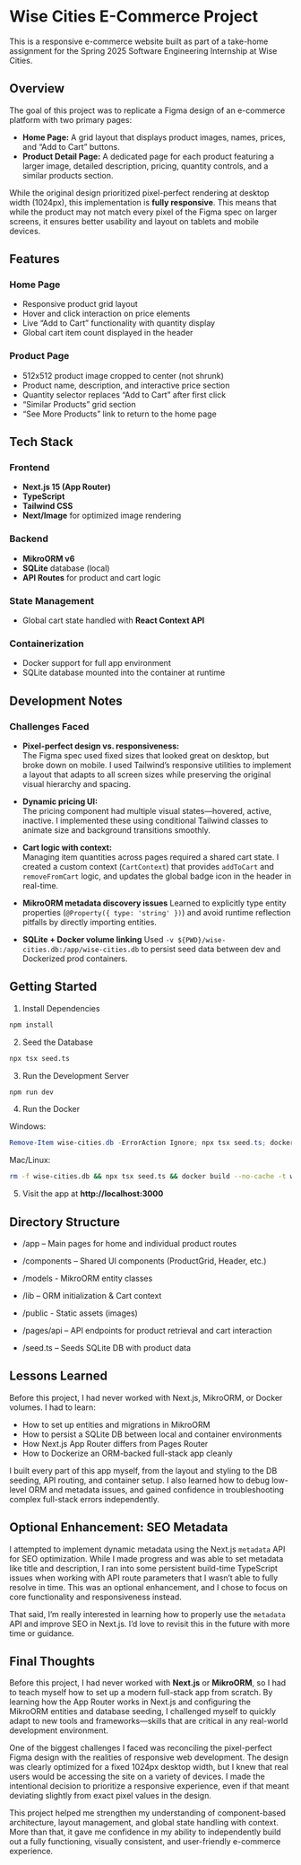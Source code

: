 # Wise Cities E-Commerce Project

This is a responsive e-commerce website built as part of a take-home assignment for the Spring 2025 Software Engineering Internship at Wise Cities.

## Overview

The goal of this project was to replicate a Figma design of an e-commerce platform with two primary pages:

- **Home Page:** A grid layout that displays product images, names, prices, and “Add to Cart” buttons.
- **Product Detail Page:** A dedicated page for each product featuring a larger image, detailed description, pricing, quantity controls, and a similar products section.

While the original design prioritized pixel-perfect rendering at desktop width (1024px), this implementation is **fully responsive**. This means that while the product may not match every pixel of the Figma spec on larger screens, it ensures better usability and layout on tablets and mobile devices.

## Features

### Home Page
- Responsive product grid layout
- Hover and click interaction on price elements
- Live “Add to Cart” functionality with quantity display
- Global cart item count displayed in the header

### Product Page
- 512x512 product image cropped to center (not shrunk)
- Product name, description, and interactive price section
- Quantity selector replaces “Add to Cart” after first click
- “Similar Products” grid section
- “See More Products” link to return to the home page

## Tech Stack

### Frontend
- **Next.js 15 (App Router)**
- **TypeScript**
- **Tailwind CSS**
- **Next/Image** for optimized image rendering

### Backend
- **MikroORM v6**
- **SQLite** database (local)
- **API Routes** for product and cart logic

### State Management
- Global cart state handled with **React Context API**

### Containerization
- Docker support for full app environment
- SQLite database mounted into the container at runtime

## Development Notes

### Challenges Faced

- **Pixel-perfect design vs. responsiveness:**  
  The Figma spec used fixed sizes that looked great on desktop, but broke down on mobile. I used Tailwind’s responsive utilities to implement a layout that adapts to all screen sizes while preserving the original visual hierarchy and spacing.

- **Dynamic pricing UI:**  
  The pricing component had multiple visual states—hovered, active, inactive. I implemented these using conditional Tailwind classes to animate size and background transitions smoothly.

- **Cart logic with context:**  
  Managing item quantities across pages required a shared cart state. I created a custom context (`CartContext`) that provides `addToCart` and `removeFromCart` logic, and updates the global badge icon in the header in real-time.

- **MikroORM metadata discovery issues**
  Learned to explicitly type entity properties (`@Property({ type: 'string' })`) and avoid runtime reflection pitfalls by directly importing entities.

- **SQLite + Docker volume linking**
  Used `-v ${PWD}/wise-cities.db:/app/wise-cities.db` to persist seed data between dev and Dockerized prod containers.

## Getting Started

1. Install Dependencies

```bash
npm install
```

2. Seed the Database

```bash
npx tsx seed.ts
```

3. Run the Development Server

```bash
npm run dev
```

4. Run the Docker

Windows:
```Powershell
Remove-Item wise-cities.db -ErrorAction Ignore; npx tsx seed.ts; docker build --no-cache -t wise-cities-ecommerce .; docker run -p 3000:3000 -v "${PWD}\wise-cities.db:/app/wise-cities.db" wise-cities-ecommerce
```

Mac/Linux:
``` Bash
rm -f wise-cities.db && npx tsx seed.ts && docker build --no-cache -t wise-cities-ecommerce . && docker run -p 3000:3000 -v "$(pwd)/wise-cities.db:/app/wise-cities.db" wise-cities-ecommerce

```

5. Visit the app at **http://localhost:3000**


## Directory Structure

- /app – Main pages for home and individual product routes

- /components – Shared UI components (ProductGrid, Header, etc.)

- /models - MikroORM entity classes

- /lib – ORM initialization & Cart context
  
- /public - Static assets (images)
  
- /pages/api – API endpoints for product retrieval and cart interaction

- /seed.ts – Seeds SQLite DB with product data

## Lessons Learned

Before this project, I had never worked with Next.js, MikroORM, or Docker volumes. I had to learn:

- How to set up entities and migrations in MikroORM
- How to persist a SQLite DB between local and container environments
- How Next.js App Router differs from Pages Router
- How to Dockerize an ORM-backed full-stack app cleanly

I built every part of this app myself, from the layout and styling to the DB seeding, API routing, and container setup. I also learned how to debug low-level ORM and metadata issues, and gained confidence in troubleshooting complex full-stack errors independently.

## Optional Enhancement: SEO Metadata

I attempted to implement dynamic metadata using the Next.js `metadata` API for SEO optimization. While I made progress and was able to set metadata like title and description, I ran into some persistent build-time TypeScript issues when working with API route parameters that I wasn’t able to fully resolve in time. This was an optional enhancement, and I chose to focus on core functionality and responsiveness instead.

That said, I’m really interested in learning how to properly use the `metadata` API and improve SEO in Next.js. I’d love to revisit this in the future with more time or guidance.


## Final Thoughts

Before this project, I had never worked with **Next.js** or **MikroORM**, so I had to teach myself how to set up a modern full-stack app from scratch. By learning how the App Router works in Next.js and configuring the MikroORM entities and database seeding, I challenged myself to quickly adapt to new tools and frameworks—skills that are critical in any real-world development environment.

One of the biggest challenges I faced was reconciling the pixel-perfect Figma design with the realities of responsive web development. The design was clearly optimized for a fixed 1024px desktop width, but I knew that real users would be accessing the site on a variety of devices. I made the intentional decision to prioritize a responsive experience, even if that meant deviating slightly from exact pixel values in the design.

This project helped me strengthen my understanding of component-based architecture, layout management, and global state handling with context. More than that, it gave me confidence in my ability to independently build out a fully functioning, visually consistent, and user-friendly e-commerce experience.




